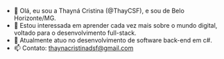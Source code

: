- 👋 Olá, eu sou a Thayná Cristina (@ThayCSF), e sou de Belo Horizonte/MG.
- 👀 Estou interessada em aprender cada vez mais sobre o mundo digital, voltado para o desenvolvimento full-stack.
- 🌱 Atualmente atuo no desenvolvimento de software back-end em c#.
- 📫 Contato: thaynacristinadsf@gmail.com

<!---
ThayCSF/ThayCSF is a ✨ special ✨ repository because its `README.md` (this file) appears on your GitHub profile.
You can click the Preview link to take a look at your changes.
--->
